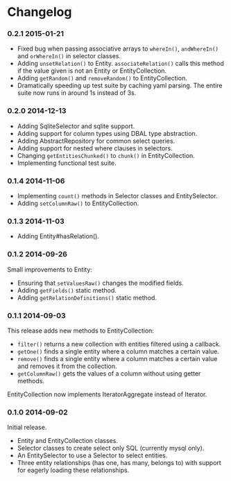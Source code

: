 Changelog
=========

### 0.2.1 2015-01-21

* Fixed bug when passing associative arrays to `whereIn()`,
  `andWhereIn()` and `orWhereIn()` in selector classes.
* Adding `unsetRelation()` to Entity. `associateRelation()` calls this
  method if the value given is not an Entity or EntityCollection.
* Adding `getRandom()` and `removeRandom()` to EntityCollection.
* Dramatically speeding up test suite by caching yaml parsing. The
  entire suite now runs in around 1s instead of 3s.

### 0.2.0 2014-12-13

* Adding SqliteSelector and sqlite support.
* Adding support for column types using DBAL type abstraction.
* Adding AbstractRepository for common select queries.
* Adding support for nested where clauses in selectors.
* Changing `getEntitiesChunked()` to `chunk()` in EntityCollection.
* Implementing functional test suite.

### 0.1.4 2014-11-06

* Implementing `count()` methods in Selector classes and
  EntitySelector.
* Adding `setColumnRaw()` to EntityCollection.

### 0.1.3 2014-11-03

* Adding Entity#hasRelation().

### 0.1.2 2014-09-26

Small improvements to Entity:

* Ensuring that `setValuesRaw()` changes the modified fields.
* Adding `getFields()` static method.
* Adding `getRelationDefinitions()` static method.

### 0.1.1 2014-09-03

This release adds new methods to EntityCollection:

* `filter()` returns a new collection with entities filtered using a
  callback.
* `getOne()` finds a single entity where a column matches a certain
  value.
* `remove()` finds a single entity where a column matches a certain
  value and removes it from the collection.
* `getColumnRaw()` gets the values of a column without using getter
  methods.

EntityCollection now implements IteratorAggregate instead of Iterator.

### 0.1.0 2014-09-02

Initial release.

* Entity and EntityCollection classes.
* Selector classes to create select only SQL (currently mysql only).
* An EntitySelector to use a Selector to select entities.
* Three entity relationships (has one, has many, belongs to) with
  support for eagerly loading these relationships.
